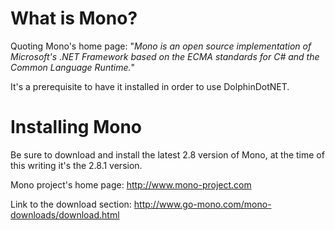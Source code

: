 # What is Mono? #

Quoting Mono's home page:
"_Mono is an open source implementation of Microsoft's .NET Framework based on the ECMA standards for C# and the Common Language Runtime._"

It's a prerequisite to have it installed in order to use DolphinDotNET.


# Installing Mono #

Be sure to download and install the latest 2.8 version of Mono, at the time of this writing it's the 2.8.1 version.

Mono project's home page: http://www.mono-project.com

Link to the download section: http://www.go-mono.com/mono-downloads/download.html